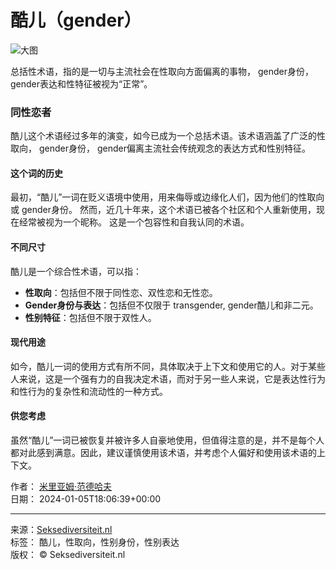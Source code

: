 # 酷儿（gender）

![大图](https://www.seksediversiteit.nl/wp-content/uploads/2024/01/Woordenboek-socwet-14-1.jpg)

总括性术语，指的是一切与主流社会在性取向方面偏离的事物， gender身份， gender表达和性特征被视为“正常”。

### 同性恋者

酷儿这个术语经过多年的演变，如今已成为一个总括术语。该术语涵盖了广泛的性取向， gender身份， gender偏离主流社会传统观念的表达方式和性别特征。

#### 这个词的历史

最初，“酷儿”一词在贬义语境中使用，用来侮辱或边缘化人们，因为他们的性取向或 gender身份。 然而，近几十年来，这个术语已被各个社区和个人重新使用，现在经常被视为一个昵称。 这是一个包容性和自我认同的术语。

#### 不同尺寸

酷儿是一个综合性术语，可以指：

- **性取向**：包括但不限于同性恋、双性恋和无性恋。
- **Gender身份与表达**：包括但不仅限于 transgender, gender酷儿和非二元。
- **性别特征**：包括但不限于双性人。

#### 现代用途

如今，酷儿一词的使用方式有所不同，具体取决于上下文和使用它的人。对于某些人来说，这是一个强有力的自我决定术语，而对于另一些人来说，它是表达性行为和性行为的复杂性和流动性的一种方式。

#### 供您考虑

虽然“酷儿”一词已被恢复并被许多人自豪地使用，但值得注意的是，并不是每个人都对此感到满意。因此，建议谨慎使用该术语，并考虑个人偏好和使用该术语的上下文。

作者： [米里亚姆·范德哈夫](https://www.seksediversiteit.nl/zh-CN/author/admin/)  
日期： 2024-01-05T18:06:39+00:00  

--- 

来源：[Seksediversiteit.nl](https://www.seksediversiteit.nl/zh-CN/data/woordenlijst/)  
标签： 酷儿，性取向，性别身份，性别表达  
版权： © Seksediversiteit.nl
<!-- tcd_original_link https://www.seksediversiteit.nl/zh-CN/woordenlijst/queer/ -->
